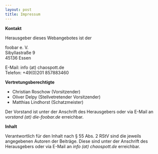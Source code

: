 ```yaml
---
layout: post
title: Impressum
---
```


**Kontakt**

Herausgeber dieses Webangebotes ist der

foobar e. V.  
Sibyllastraße 9  
45136 Essen  

E-Mail:   info (at) chaospott.de  
Telefon:  +49(0)201 857883460  


**Vertretungsberechtigte**

- Christian Roschow (Vorsitzender)
- Oliver Delpy (Stellvetretender Vorsitzender)
- Matthias Lindhorst (Schatzmeister)

Der Vorstand ist unter der Anschrift des Herausgebers oder via E-Mail an *vorstand (at) die-foobar.de* erreichbar.

**Inhalt**

Verantwortlich für den Inhalt nach § 55 Abs. 2 RStV sind die jeweils angegebenen Autoren der Beiträge. Diese sind unter der Anschrift des Herausgebers oder via E-Mail an *info (at) chaospott.de* erreichbar.
